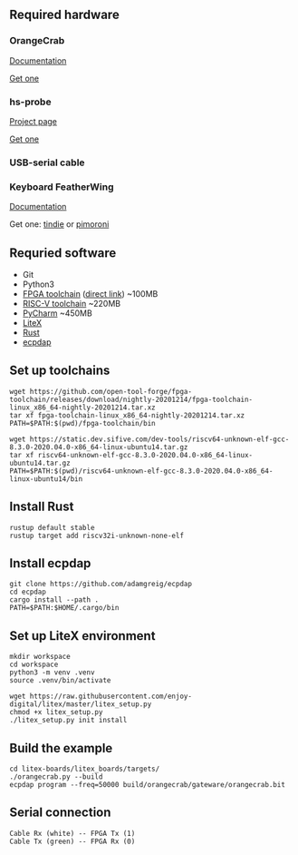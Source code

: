 ## Required hardware

### OrangeCrab

[Documentation](https://gregdavill.github.io/OrangeCrab/r0.2/)

[Get one](https://store.groupgets.com/collections/frontpage/products/orangecrab)

### hs-probe

[Project page](https://github.com/probe-rs/hs-probe)

[Get one](https://github.com/probe-rs/hs-probe/issues/7#issuecomment-717924548)

### USB-serial cable

### Keyboard FeatherWing

[Documentation](https://www.solder.party/docs/keyboard-featherwing/)

Get one: [tindie](https://www.tindie.com/products/arturo182/keyboard-featherwing-qwerty-keyboard-26-lcd/) or [pimoroni](https://shop.pimoroni.com/products/keyboard-featherwing-qwerty-keyboard-2-6-lcd)

## Requried software

* Git
* Python3
* [FPGA toolchain](https://github.com/open-tool-forge/fpga-toolchain/releases) ([direct link](https://github.com/open-tool-forge/fpga-toolchain/releases/download/nightly-20201214/fpga-toolchain-linux_x86_64-nightly-20201214.tar.xz)) ~100MB
* [RISC-V toolchain](https://static.dev.sifive.com/dev-tools/riscv64-unknown-elf-gcc-8.3.0-2020.04.0-x86_64-linux-ubuntu14.tar.gz) ~220MB
* [PyCharm](https://www.jetbrains.com/pycharm/download/) ~450MB
* [LiteX](https://github.com/enjoy-digital/litex/)
* [Rust](https://www.rust-lang.org/tools/install)
* [ecpdap](https://github.com/adamgreig/ecpdap)

## Set up toolchains

```console
wget https://github.com/open-tool-forge/fpga-toolchain/releases/download/nightly-20201214/fpga-toolchain-linux_x86_64-nightly-20201214.tar.xz
tar xf fpga-toolchain-linux_x86_64-nightly-20201214.tar.xz
PATH=$PATH:$(pwd)/fpga-toolchain/bin

wget https://static.dev.sifive.com/dev-tools/riscv64-unknown-elf-gcc-8.3.0-2020.04.0-x86_64-linux-ubuntu14.tar.gz
tar xf riscv64-unknown-elf-gcc-8.3.0-2020.04.0-x86_64-linux-ubuntu14.tar.gz
PATH=$PATH:$(pwd)/riscv64-unknown-elf-gcc-8.3.0-2020.04.0-x86_64-linux-ubuntu14/bin
```

## Install Rust

```console
rustup default stable
rustup target add riscv32i-unknown-none-elf
```

## Install ecpdap

```console
git clone https://github.com/adamgreig/ecpdap
cd ecpdap
cargo install --path .
PATH=$PATH:$HOME/.cargo/bin
```

## Set up LiteX environment

```console
mkdir workspace
cd workspace
python3 -m venv .venv
source .venv/bin/activate

wget https://raw.githubusercontent.com/enjoy-digital/litex/master/litex_setup.py
chmod +x litex_setup.py
./litex_setup.py init install
```

## Build the example

```console
cd litex-boards/litex_boards/targets/
./orangecrab.py --build
ecpdap program --freq=50000 build/orangecrab/gateware/orangecrab.bit
```

## Serial connection

```
Cable Rx (white) -- FPGA Tx (1)
Cable Tx (green) -- FPGA Rx (0)
```
